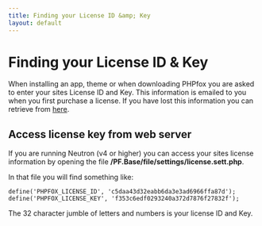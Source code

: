 ```yaml
---
title: Finding your License ID &amp; Key
layout: default
---
```


# Finding your License ID &amp; Key

When installing an app, theme or when downloading PHPfox you are asked to enter your sites License ID and Key. This information is emailed
to you when you first purchase a license. If you have lost this information you can retrieve from [here](http://store.phpfox.com/download?lost=id).

## Access license key from web server

If you are running Neutron (v4 or higher) you can access your sites license information by opening the file **/PF.Base/file/settings/license.sett.php**.

In that file you will find something like:
<pre><code class="php">define('PHPFOX_LICENSE_ID', 'c5daa43d32eabb6da3e3ad6966ffa87d');
define('PHPFOX_LICENSE_KEY', 'f353c6edf0293240a372d7876f27832f');
</code></pre>

The 32 character jumble of letters and numbers is your license ID and Key.